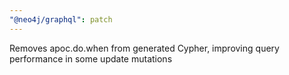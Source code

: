 ```yaml
---
"@neo4j/graphql": patch
---
```


Removes apoc.do.when from generated Cypher, improving query performance in some update mutations
